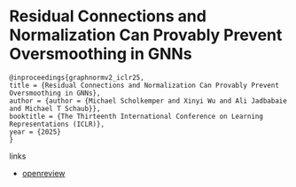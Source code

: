 # Residual Connections and Normalization Can Provably Prevent Oversmoothing in GNNs

```
@inproceedings{graphnormv2_iclr25,
title = {Residual Connections and Normalization Can Provably Prevent Oversmoothing in GNNs},
author = {author = {Michael Scholkemper and Xinyi Wu and Ali Jadbabaie and Michael T Schaub}},
booktitle = {The Thirteenth International Conference on Learning Representations (ICLR)},
year = {2025}
}
```

links
- [openreview](https://openreview.net/forum?id=i8vPRlsrYu)
